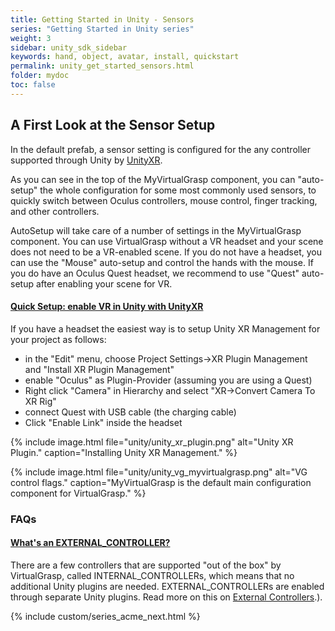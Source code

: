 ```yaml
---
title: Getting Started in Unity - Sensors
series: "Getting Started in Unity series"
weight: 3
sidebar: unity_sdk_sidebar
keywords: hand, object, avatar, install, quickstart
permalink: unity_get_started_sensors.html
folder: mydoc
toc: false
---
```


## A First Look at the Sensor Setup

In the default prefab, a sensor setting is configured for the any controller supported through Unity by [UnityXR](https://docs.unity3d.com/Manual/XR.html).

As you can see in the top of the MyVirtualGrasp component, you can "auto-setup" the whole configuration for some most commonly used sensors, to quickly switch between Oculus controllers, mouse control, finger tracking, and other controllers.

AutoSetup will take care of a number of settings in the MyVirtualGrasp component. You can use VirtualGrasp without a VR headset and your scene does not need to be a VR-enabled scene. If you do not have a headset, you can use the "Mouse" auto-setup and control the hands with the mouse. If you do have an Oculus Quest headset, we recommend to use "Quest" auto-setup after enabling your scene for VR. 

<div class="panel-group" id="accordion1">
    <div class="panel panel-default">
        <div class="panel-heading">
            <h4 class="panel-title">
                <a class="noCrossRef accordion-toggle" data-toggle="collapse" data-parent="#accordion1" href="#collapseOne1">Quick Setup: enable VR in Unity with UnityXR</a>
            </h4>
        </div>
        <div id="collapseOne1" class="panel-collapse collapse noCrossRef">
            <div class="panel-body">
                If you have a headset the easiest way is to setup Unity XR Management for your project as follows:
                <ul>
                <li> in the "Edit" menu, choose Project Settings→XR Plugin Management and "Install XR Plugin Management"</li>
                <li> enable "Oculus" as Plugin-Provider (assuming you are using a Quest)</li>
                <li> Right click "Camera" in Hierarchy and select "XR→Convert Camera To XR Rig"</li>
                <li> connect Quest with USB cable (the charging cable)</li>
                <li> Click "Enable Link" inside the headset</li>
                </ul>
                {% include image.html file="unity/unity_xr_plugin.png" alt="Unity XR Plugin." caption="Installing Unity XR Management." %}
            </div>
        </div>
    </div>
</div>

{% include image.html file="unity/unity_vg_myvirtualgrasp.png" alt="VG control flags." caption="MyVirtualGrasp is the default main configuration component for VirtualGrasp." %}


### FAQs

<div class="panel-group" id="accordion">
    <div class="panel panel-default">
        <div class="panel-heading">
            <h4 class="panel-title">
                <a class="noCrossRef accordion-toggle" data-toggle="collapse" data-parent="#accordion" href="#collapseOne">What's an EXTERNAL_CONTROLLER?</a>
            </h4>
        </div>
        <div id="collapseOne" class="panel-collapse collapse noCrossRef">
            <div class="panel-body">
                There are a few controllers that are supported "out of the box" by VirtualGrasp, called INTERNAL_CONTROLLERs, which means that no additional Unity plugins are needed. EXTERNAL_CONTROLLERs are enabled through separate Unity plugins. Read more on this on <a href="controllers.html">External Controllers</a>.).
            </div>
        </div>
    </div>
    <!--
    <div class="panel panel-default">
        <div class="panel-heading">
            <h4 class="panel-title">
                <a class="noCrossRef accordion-toggle" data-toggle="collapse" data-parent="#accordion" href="#collapseTwo">What kind of sensor would I choose for the Oculus Quest that I have? One of the Oculus Touch options? Or perhaps external controller? </a>
            </h4>
        </div>
        <div id="collapseTwo" class="panel-collapse collapse noCrossRef">
            <div class="panel-body">
                You can have to use the EXTERNAL_CONTROLLER setting and "UnityXR". You may also want to check out [Building for Quest](mydoc_external_controllers.html).
            </div>
        </div>
    </div>
    -->
</div>


{% include custom/series_acme_next.html %}